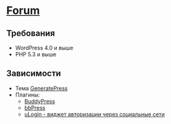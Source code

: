 # [Forum](http://easyprey.org/)

## Требования
* WordPress 4.0 и выше
* PHP 5.3 и выше

## Зависимости
* Тема [GeneratePress](http://generatepress.com)
* Плагины:
  *  [BuddyPress](https://buddypress.org/)
  *  [bbPress](https://bbpress.org/)
  *  [uLogin - виджет авторизации через социальные сети](https://wordpress.org/plugins/ulogin/)